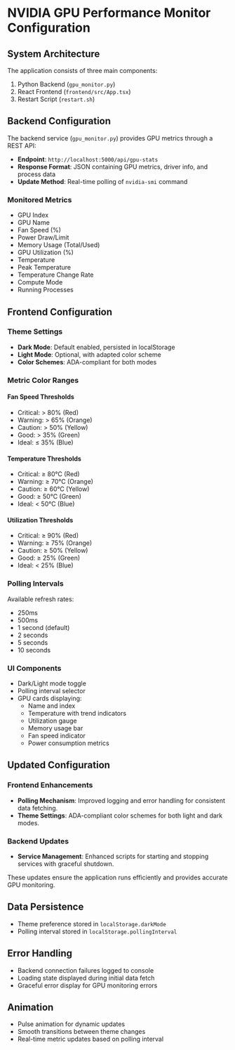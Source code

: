 # NVIDIA GPU Performance Monitor Configuration

## System Architecture

The application consists of three main components:
1. Python Backend (`gpu_monitor.py`)
2. React Frontend (`frontend/src/App.tsx`)
3. Restart Script (`restart.sh`)

## Backend Configuration

The backend service (`gpu_monitor.py`) provides GPU metrics through a REST API:

- **Endpoint**: `http://localhost:5000/api/gpu-stats`
- **Response Format**: JSON containing GPU metrics, driver info, and process data
- **Update Method**: Real-time polling of `nvidia-smi` command

### Monitored Metrics
- GPU Index
- GPU Name
- Fan Speed (%)
- Power Draw/Limit
- Memory Usage (Total/Used)
- GPU Utilization (%)
- Temperature
- Peak Temperature
- Temperature Change Rate
- Compute Mode
- Running Processes

## Frontend Configuration

### Theme Settings
- **Dark Mode**: Default enabled, persisted in localStorage
- **Light Mode**: Optional, with adapted color scheme
- **Color Schemes**: ADA-compliant for both modes

### Metric Color Ranges

#### Fan Speed Thresholds
- Critical: > 80% (Red)
- Warning: > 65% (Orange)
- Caution: > 50% (Yellow)
- Good: > 35% (Green)
- Ideal: ≤ 35% (Blue)

#### Temperature Thresholds
- Critical: ≥ 80°C (Red)
- Warning: ≥ 70°C (Orange)
- Caution: ≥ 60°C (Yellow)
- Good: ≥ 50°C (Green)
- Ideal: < 50°C (Blue)

#### Utilization Thresholds
- Critical: ≥ 90% (Red)
- Warning: ≥ 75% (Orange)
- Caution: ≥ 50% (Yellow)
- Good: ≥ 25% (Green)
- Ideal: < 25% (Blue)

### Polling Intervals
Available refresh rates:
- 250ms
- 500ms
- 1 second (default)
- 2 seconds
- 5 seconds
- 10 seconds

### UI Components
- Dark/Light mode toggle
- Polling interval selector
- GPU cards displaying:
  - Name and index
  - Temperature with trend indicators
  - Utilization gauge
  - Memory usage bar
  - Fan speed indicator
  - Power consumption metrics

## Updated Configuration

### Frontend Enhancements
- **Polling Mechanism**: Improved logging and error handling for consistent data fetching.
- **Theme Settings**: ADA-compliant color schemes for both light and dark modes.

### Backend Updates
- **Service Management**: Enhanced scripts for starting and stopping services with graceful shutdown.

These updates ensure the application runs efficiently and provides accurate GPU monitoring.

## Data Persistence
- Theme preference stored in `localStorage.darkMode`
- Polling interval stored in `localStorage.pollingInterval`

## Error Handling
- Backend connection failures logged to console
- Loading state displayed during initial data fetch
- Graceful error display for GPU monitoring errors

## Animation
- Pulse animation for dynamic updates
- Smooth transitions between theme changes
- Real-time metric updates based on polling interval
